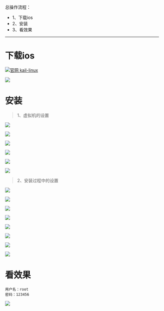 总操作流程：
- 1、下载ios
- 2、安装
- 3、看效果

***

# 下载ios

[![](https://img.shields.io/badge/官网-kail--linux的ios-red.svg "官网 kail-linux")](https://www.kali.org/downloads/)

![](image/1-1.png)

# 安装

> 1、虚拟机的设置

![](image/1-2.png)

![](image/1-3.png)

![](image/1-4.png)

![](image/1-5.png)

![](image/1-6.png)

![](image/1-7.png)

> 2、安装过程中的设置

![](image/1-8.png)

![](image/1-9.png)

![](image/1-10.png)

![](image/1-11.png)

![](image/1-12.png)

![](image/1-13.png)

![](image/1-14.png)

![](image/1-15.png)

# 看效果
```
用户名：root
密码：123456
```

![](image/1-16.png)

